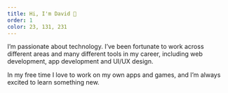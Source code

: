 ```yaml
---
title: Hi, I'm David 👋
order: 1
color: 23, 131, 231
---
```

I’m passionate about technology. I’ve been fortunate to work across different areas and many different tools in my career, including web development, app development and UI/UX design.

In my free time I love to work on my own apps and games, and I’m always excited to learn something new.
